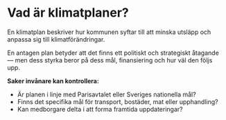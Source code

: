 # Vad är klimatplaner?

En klimatplan beskriver hur kommunen syftar till att minska utsläpp och anpassa sig till klimatförändringar.

En antagen plan betyder att det finns ett politiskt och strategiskt åtagande — men dess styrka beror på dess mål, finansiering och hur väl den följs upp.

**Saker invånare kan kontrollera:**

- Är planen i linje med Parisavtalet eller Sveriges nationella mål?
- Finns det specifika mål för transport, bostäder, mat eller upphandling?
- Kan medborgare delta i att forma framtida uppdateringar?
